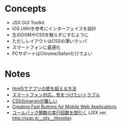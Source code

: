 Concepts
=====================================================================

* JSX GUI Toolkit
* iOS UIKitを参考にインターフェイスを設計
* 生のDOMやCSSを触らずにすむように
* ただしレイアウトはCSSの薄いラッパ
* スマートフォンに最適化
* PCサポートはChrome/Safariだけでよい

Notes
=====================================================================

* [html5でアプリの壁を超える方法](http://0-9.sakura.ne.jp/pub/appsemi/start.html)
* [スマートフォン対応、気をつけたいトラブル](http://www.slideshare.net/HiroakiWakamatsu/ss-14011485)
* [CSSのmarginが難しい](http://kojika17.com/2012/08/margin-of-css.php)
* [Creating Fast Buttons for Mobile Web Applications](https://developers.google.com/mobile/articles/fast_buttons)
* [コールバック関数の実行回数を間引く](http://level0.kayac.com/#!2012/07/post_115.php) (JSX ver. http://jsdo.it/__gfx__/throttle)

